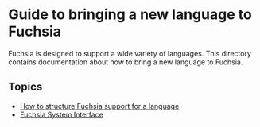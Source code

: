 # Guide to bringing a new language to Fuchsia

Fuchsia is designed to support a wide variety of languages.  This directory
contains documentation about how to bring a new language to Fuchsia.

## Topics

 * [How to structure Fuchsia support for a language](structure.md)
 * [Fuchsia System Interface](concepts/packages/system.md)
